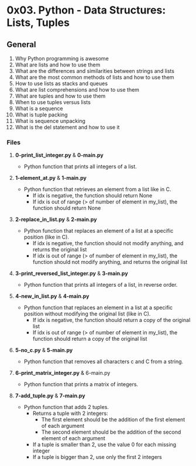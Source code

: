 # 0x03. Python - Data Structures: Lists, Tuples

## General
1. Why Python programming is awesome
2. What are lists and how to use them
3. What are the differences and similarities between strings and lists
4. What are the most common methods of lists and how to use them
5. How to use lists as stacks and queues
6. What are list comprehensions and how to use them
7. What are tuples and how to use them
8. When to use tuples versus lists
9. What is a sequence
10. What is tuple packing
11. What is sequence unpacking
12. What is the del statement and how to use it

### Files
1. **0-print_list_integer.py** & **0-main.py**
   - Python function that prints all integers of a list.

2. **1-element_at.py** & **1-main.py**
   - Python function that retrieves an element from a list like in C.
     - If idx is negative, the function should return None
     - If idx is out of range (> of number of element in my_list), the function should return None

3. **2-replace_in_list.py** & **2-main.py**
   - Python function that replaces an element of a list at a specific position (like in C).
     - If idx is negative, the function should not modify anything, and returns the original list
     - If idx is out of range (> of number of element in my_list), the function should not modify anything, and returns the original list

4. **3-print_reversed_list_integer.py** & **3-main.py**
   - Python function that prints all integers of a list, in reverse order.

5. **4-new_in_list.py** & **4-main.py**
   - Python function that replaces an element in a list at a specific position without modifying the original list (like in C).
     - If idx is negative, the function should return a copy of the original list
     - If idx is out of range (> of number of element in my_list), the function should return a copy of the original list

6. **5-no_c.py** & **5-main.py**
   - Python function that removes all characters c and C from a string.

7. **6-print_matrix_integer.py** & 6-main.py
   - Python function that prints a matrix of integers.

8. **7-add_tuple.py** & **7-main.py**
   - Python function that adds 2 tuples.
     - Returns a tuple with 2 integers:
       - The first element should be the addition of the first element of each argument
       - The second element should be the addition of the second element of each argument
     - If a tuple is smaller than 2, use the value 0 for each missing integer
     - If a tuple is bigger than 2, use only the first 2 integers

